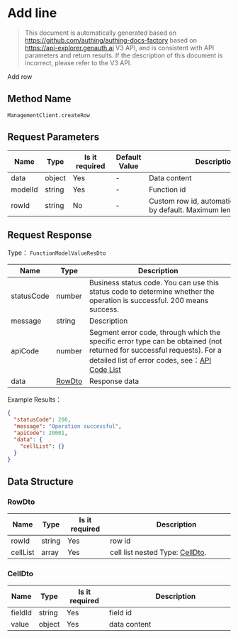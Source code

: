 # Add line

<!--
Warning ⚠️:
Do not modify this document directly,
https://github.com/Authing/authing-docs-factory
Use this project to generate
-->

<LastUpdated />

> This document is automatically generated based on https://github.com/authing/authing-docs-factory based on https://api-explorer.genauth.ai V3 API, and is consistent with API parameters and return results. If the description of this document is incorrect, please refer to the V3 API.

Add row

## Method Name

`ManagementClient.createRow`

## Request Parameters

| Name    | Type   | <div style="width:80px">Is it required</div> | <div style="width:60px">Default Value</div> | <div style="width:300px">Description</div>                                    | <div style="width:200px">Example Value</div> |
| ------- | ------ | -------------------------------------------- | ------------------------------------------- | ----------------------------------------------------------------------------- | -------------------------------------------- |
| data    | object | Yes                                          | -                                           | Data content                                                                  |                                              |
| modelId | string | Yes                                          | -                                           | Function id                                                                   |                                              |
| rowId   | string | No                                           | -                                           | Custom row id, automatically generated by default. Maximum length is 32 bits. |                                              |

## Request Response

Type： `FunctionModelValueResDto`

| Name       | Type                         | Description                                                                                                                                                                                                                                                                                                                                       |
| ---------- | ---------------------------- | ------------------------------------------------------------------------------------------------------------------------------------------------------------------------------------------------------------------------------------------------------------------------------------------------------------------------------------------------- |
| statusCode | number                       | Business status code. You can use this status code to determine whether the operation is successful. 200 means success.                                                                                                                                                                                                                           |
| message    | string                       | Description                                                                                                                                                                                                                                                                                                                                       |
| apiCode    | number                       | Segment error code, through which the specific error type can be obtained (not returned for successful requests). For a detailed list of error codes, see：[API Code List](https://api-explorer.genauth.ai/?tag=group/%E5%BC%80%E5%8F%91%E5%87%86%E5%A4%87#tag/%E5%BC%80%E5%8F%91%E5%87%86%E5%A4%87/%E9%94%99%E8%AF%AF%E5%A4%84%E7%90%86/apiCode) |
| data       | <a href="#RowDto">RowDto</a> | Response data                                                                                                                                                                                                                                                                                                                                     |

Example Results：

```json
{
  "statusCode": 200,
  "message": "Operation successful",
  "apiCode": 20001,
  "data": {
    "cellList": {}
  }
}
```

## Data Structure

### <a id="RowDto"></a> RowDto

| Name     | Type   | <div style="width:80px">Is it required</div> | <div style="width:300px">Description</div>             | <div style="width:200px">Example Value</div> |
| -------- | ------ | -------------------------------------------- | ------------------------------------------------------ | -------------------------------------------- |
| rowId    | string | Yes                                          | row id                                                 |                                              |
| cellList | array  | Yes                                          | cell list nested Type: <a href="#CellDto">CellDto</a>. |                                              |

### <a id="CellDto"></a> CellDto

| Name    | Type   | <div style="width:80px">Is it required</div> | <div style="width:300px">Description</div> | <div style="width:200px">Example Value</div> |
| ------- | ------ | -------------------------------------------- | ------------------------------------------ | -------------------------------------------- |
| fieldId | string | Yes                                          | field id                                   |                                              |
| value   | object | Yes                                          | data content                               |                                              |
